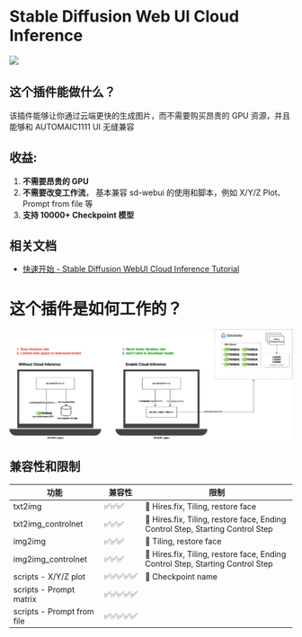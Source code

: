 # Stable Diffusion Web UI Cloud Inference

[![](https://dcbadge.vercel.app/api/server/kJCEK9zf)](https://discord.gg/kJCEK9zf)

## 这个插件能做什么？
该插件能够让你通过云端更快的生成图片，而不需要购买昂贵的 GPU 资源，并且能够和  AUTOMAIC1111 UI 无缝兼容

## 收益:
1. **不需要昂贵的 GPU**
2. **不需要改变工作流**， 基本兼容 sd-webui 的使用和脚本，例如 X/Y/Z Plot、Prompt from file 等
3. **支持 10000+ Checkpoint 模型**

## 相关文档

* [快速开始 - Stable Diffusion WebUI Cloud Inference Tutorial](https://github.com/omniinfer/sd-webui-cloud-inference/wiki/Stable-Diffusion-WebUI-Cloud-Inference-Tutorial)


# 这个插件是如何工作的？

![how it works](./docs/how-it-works.png)


##  兼容性和限制

| 功能                       | 兼容性 | 限制                                                                          |
| -------------------------- | ------ | ----------------------------------------------------------------------------- |
| txt2img                    | ✅✅✅    | 🚫 Hires.fix, Tiling, restore face                                             |
| txt2img_controlnet         | ✅✅✅    | 🚫 Hires.fix, Tiling, restore face, Ending Control Step, Starting Control Step |
| img2img                    | ✅✅✅    | 🚫 Tiling, restore face                                                        |
| img2img_controlnet         | ✅✅✅    | 🚫 Hires.fix, Tiling, restore face, Ending Control Step, Starting Control Step |
| scripts - X/Y/Z plot       | ✅✅✅✅✅  | 🚫 Checkpoint name                                                             |
| scripts - Prompt matrix    | ✅✅✅✅✅  |                                                                               |
| scripts - Prompt from file | ✅✅✅✅✅  |                                                                               |
